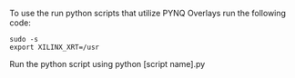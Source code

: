 To use the run python scripts that utilize PYNQ Overlays run the following code:

```
sudo -s
export XILINX_XRT=/usr
```

Run the python script using python [script name].py